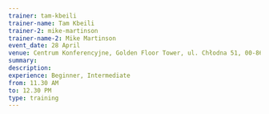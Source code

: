 ```yaml
---
trainer: tam-kbeili
trainer-name: Tam Kbeili
trainer-2: mike-martinson
trainer-name-2: Mike Martinson
event_date: 28 April
venue: Centrum Konferencyjne, Golden Floor Tower, ul. Chłodna 51, 00-867 Warszawa
summary:
description:
experience: Beginner, Intermediate
from: 11.30 AM
to: 12.30 PM
type: training
---
```

